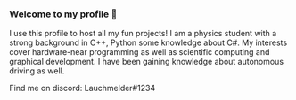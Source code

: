 ### Welcome to my profile 👀

<!--
**Lauchmelder23/Lauchmelder23** is a ✨ _special_ ✨ repository because its `README.md` (this file) appears on your GitHub profile.
-->

I use this profile to host all my fun projects! I am a physics student with a strong background in C++, Python some knowledge about C#. My interests cover hardware-near programming as well as scientific computing and graphical development. I have been gaining knowledge about autonomous driving as well.

Find me on discord: Lauchmelder#1234
